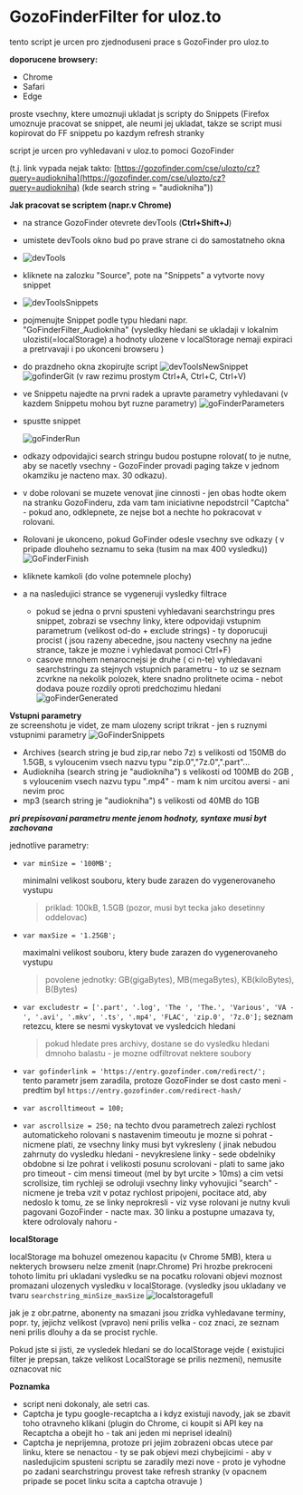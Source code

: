 # GozoFinderFilter for uloz.to

tento script je urcen pro zjednoduseni prace s GozoFinder pro uloz.to

**doporucene browsery:**
- Chrome
- Safari
- Edge

proste vsechny, ktere umoznuji ukladat js scripty do Snippets (Firefox umoznuje pracovat se snippet, ale neumi jej ukladat, takze se script musi kopirovat do FF snippetu po kazdym refresh stranky

script je urcen pro vyhledavani v uloz.to pomoci GozoFinder 

(t.j. link vypada nejak takto:
[https://gozofinder.com/cse/ulozto/cz?query=audiokniha](https://gozofinder.com/cse/ulozto/cz?query=audiokniha) (kde search string = "audiokniha"))

**Jak pracovat se scriptem (napr.v Chrome)**
- na strance GozoFinder otevrete devTools (**Ctrl+Shift+J**)

- umistete devTools okno bud po prave strane ci do samostatneho okna
-  
  ![devTools](https://user-images.githubusercontent.com/3242659/218735620-16a2d9e6-9020-444c-b514-547fc855139e.png)
  
- kliknete na zalozku "Source", pote na "Snippets" a vytvorte novy snippet
- 
  ![devToolsSnippets](https://user-images.githubusercontent.com/3242659/218737226-dccaac05-9106-4f13-89c7-2c7334372c26.png)
  
- pojmenujte Snippet podle typu hledani napr. "GoFinderFilter_Audiokniha" (vysledky hledani se ukladaji v lokalnim ulozisti(=localStorage) a hodnoty ulozene v localStorage nemaji expiraci a  pretrvavaji i po ukonceni browseru )

- do prazdneho okna zkopirujte script 
  ![devToolsNewSnippet](https://user-images.githubusercontent.com/3242659/218739768-176c52fa-9921-442d-9568-6608e7f9f49a.png)
  ![gofinderGit](https://user-images.githubusercontent.com/3242659/218740385-340e5ee3-f83c-4a96-840a-6c2f7e214a18.png) 
  (v raw rezimu prostym Ctrl+A, Ctrl+C, Ctrl+V) 
  
- ve Snippetu najedte na prvni radek a upravte parametry vyhledavani (v kazdem Snippetu mohou byt ruzne parametry)
  ![goFinderParameters](https://user-images.githubusercontent.com/3242659/218741829-294d541c-c5d4-4eca-9d09-5dc10a9d69d1.png)
  
- spustte snippet

  ![goFinderRun](https://user-images.githubusercontent.com/3242659/218742496-474f4680-6b8e-4804-8fdf-432f6c04bfe7.png)
  
- odkazy odpovidajici search stringu budou postupne rolovat( to je nutne, aby se nacetly vsechny - GozoFinder provadi paging takze v jednom okamziku je nacteno max. 30 odkazu).

- v dobe rolovani se muzete venovat jine cinnosti - jen obas hodte okem na stranku GozoFinderu, zda vam tam iniciativne nepodstrcil "Captcha"  - pokud ano, odklepnete, ze nejse bot a nechte ho pokracovat v rolovani.

- Rolovani je ukonceno, pokud GoFinder odesle vsechny sve odkazy ( v pripade dlouheho seznamu to seka (tusim na max 400 vysledku))
  ![GoFinderFinish](https://user-images.githubusercontent.com/3242659/218745235-3d1b58e2-30d7-4f4b-8eeb-807b49750aaf.png)
  
- kliknete kamkoli (do volne potemnele plochy)

- a na nasledujici strance se vygeneruji vysledky filtrace
  - pokud se jedna o prvni spusteni vyhledavani searchstringu pres snippet, zobrazi se vsechny linky, ktere odpovidaji vstupnim parametrum (velikost od-do + exclude strings) - ty doporucuji procist ( jsou razeny abecedne, jsou nacteny vsechny na jedne strance, takze je mozne i vyhledavat pomoci Ctrl+F)
  - casove mnohem nenarocnejsi je druhe ( ci n-te) vyhledavani searchstringu za stejnych vstupnich parametru - to uz se seznam zcvrkne na nekolik polozek, ktere snadno prolitnete ocima - nebot dodava pouze rozdily oproti predchozimu hledani
  ![goFinderGenerated](https://user-images.githubusercontent.com/3242659/218747264-4a4b69f4-e020-482a-a4ea-4251c9b404d2.png)
  
  
**Vstupni parametry**  
ze screenshotu je videt, ze mam ulozeny script trikrat - jen s ruznymi vstupnimi parametry
![GoFinderSnippets](https://user-images.githubusercontent.com/3242659/218749864-b42d510d-48f2-4257-b059-eca562cf0792.png)
- Archives (search string je bud zip,rar nebo 7z) s velikosti od 150MB do 1.5GB, s vyloucenim vsech nazvu typu "zip.0","7z.0",".part"...
- Audiokniha  (search string je "audiokniha") s velikosti od 100MB do 2GB , s vyloucenim vsech nazvu typu ".mp4" - mam k nim urcitou aversi - ani nevim proc
- mp3 (search string je "audiokniha") s velikosti od 40MB do 1GB

**_pri prepisovani parametru mente jenom hodnoty, syntaxe musi byt zachovana_**

jednotlive parametry:
- ``var minSize = '100MB';``

  minimalni velikost souboru, ktery bude zarazen do vygenerovaneho vystupu
  > priklad: 100kB, 1.5GB (pozor, musi byt tecka jako desetinny oddelovac)
- ``var maxSize = '1.25GB';``  

  maximalni velikost souboru, ktery bude zarazen do vygenerovaneho vystupu
  > povolene jednotky: GB(gigaBytes), MB(megaBytes), KB(kiloBytes), B(Bytes)
- ``var excludestr = ['.part', '.log', 'The ', 'The.', 'Various', 'VA -', '.avi', '.mkv', '.ts', '.mp4', 'FLAC', 'zip.0', '7z.0'];``
  seznam retezcu, ktere se nesmi vyskytovat ve vysledcich hledani 
  > pokud hledate pres archivy, dostane se do vysledku hledani dmnoho balastu - je mozne odfiltrovat nektere soubory
- ``var gofinderlink = 'https://entry.gozofinder.com/redirect/';``  
  tento parametr jsem zaradila, protoze GozoFinder se dost casto meni - predtim byl ``https://entry.gozofinder.com/redirect-hash/``
- ``var ascrolltimeout = 100;``
- ``var ascrollsize = 250;``
  na techto dvou parametrech zalezi rychlost automatickeho rolovani 
  s nastavenim timeoutu je mozne si pohrat - nicmene plati, ze vsechny linky musi byt vykresleny ( jinak nebudou zahrnuty do vysledku hledani - nevykreslene linky - sede obdelniky
  obdobne si lze pohrat i velikosti posunu scrolovani - plati to same jako pro timeout -
  cim mensi timeout (mel by byt urcite > 10ms) a cim vetsi scrollsize, tim rychleji se odroluji vsechny linky vyhovujici "search" -
  nicmene je treba vzit v potaz rychlost pripojeni, pocitace atd, aby nedoslo k tomu, ze se linky neprokresli - viz vyse
  rolovani je nutny kvuli pagovani GozoFinder - nacte max. 30 linku a postupne umazava ty, ktere odrolovaly nahoru -

  
 **localStorage**
 
 localStorage ma bohuzel omezenou kapacitu (v Chrome 5MB), ktera u nekterych browseru nelze zmenit (napr.Chrome)
Pri hrozbe prekroceni tohoto limitu pri ukladani vysledku se na pocatku rolovani objevi moznost promazani ulozenych vysledku v localStorage.
(vysledky jsou ukladany ve tvaru ``searchstring_minSize_maxSize`` 
![localstoragefull](https://user-images.githubusercontent.com/3242659/218758981-34aa13cb-2018-48da-9810-46423df0f798.png)

jak je z obr.patrne, abonenty na smazani jsou zridka vyhledavane terminy, popr. ty, jejichz velikost (vpravo) neni prilis velka - coz znaci, ze seznam neni prilis dlouhy a da se procist rychle.

Pokud jste si jisti, ze vysledek hledani se do localStorage vejde ( existujici filter je prepsan, takze velikost LocalStorage se prilis nezmeni), nemusite oznacovat nic



**Poznamka**
- script neni dokonaly, ale setri cas.
- Captcha je typu google-recaptcha a i kdyz existuji navody, jak se zbavit toho otravneho klikani (plugin do Chrome, ci koupit si API key na Recaptcha a obejit ho - tak ani jeden mi neprisel idealni)
- Captcha je neprijemna, protoze pri jejim zobrazeni obcas utece par linku, ktere se nenactou - ty se pak objevi mezi chybejicimi - aby v nasledujicim spusteni scriptu se zaradily mezi nove - proto je vyhodne po zadani searchstringu provest take refresh stranky (v opacnem pripade se pocet linku scita a captcha otravuje  )






 

  


